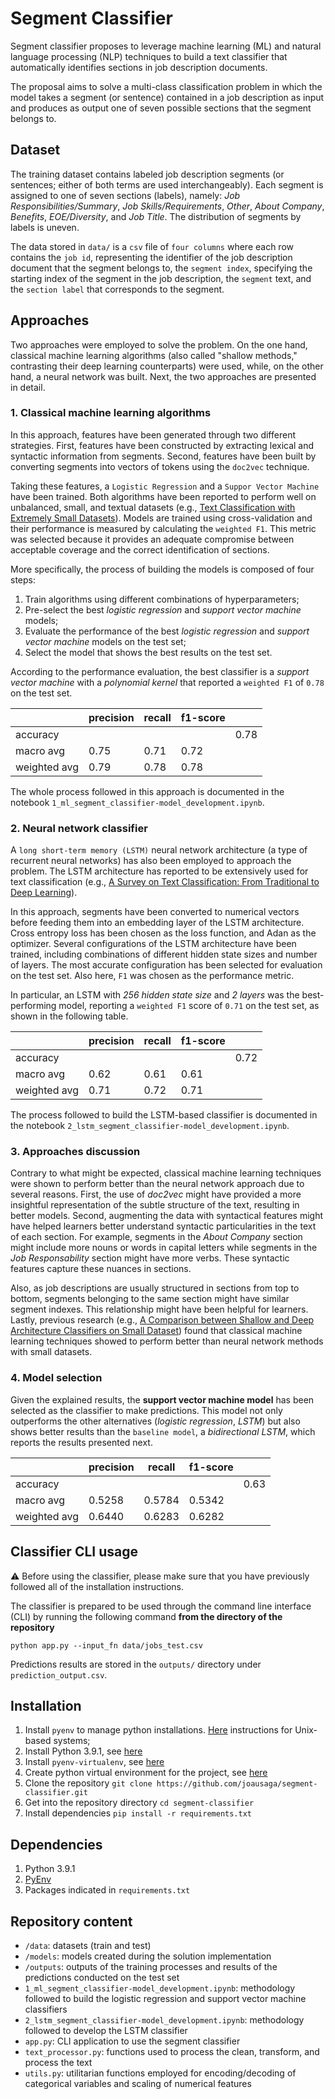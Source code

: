 # Segment Classifier

Segment classifier proposes to leverage machine learning (ML) and natural language processing (NLP) techniques to build a text classifier that automatically identifies sections in job description documents.

The proposal aims to solve a multi-class classification problem in which the model takes a segment (or sentence) contained in a job description as input and produces 
as output one of seven possible sections that the segment belongs to.

## Dataset

The training dataset contains labeled job description segments (or sentences; either 
of both terms are used interchangeably). Each segment is assigned to one of seven
sections (labels), namely: *Job Responsibilities/Summary*, *Job Skills/Requirements*, 
*Other*, *About Company*, *Benefits*, *EOE/Diversity*, and *Job Title*. The 
distribution of segments by labels is uneven.

The data stored in `data/` is a `csv` file of `four columns` where each row 
contains the `job id`, representing the identifier of the job description document that the segment belongs to, the `segment index`, specifying the starting index 
of the segment in the job description, the `segment` text, and the `section label` 
that corresponds to the segment.

## Approaches

Two approaches were employed to solve the problem. On the one hand, classical
machine learning algorithms (also called "shallow methods," contrasting their deep learning counterparts) were used, while, on the other hand, a neural network was built. Next, the two approaches are presented in detail.

### 1. Classical machine learning algorithms

In this approach, features have been generated through two different strategies. First, features have been constructed by extracting lexical and syntactic information from segments. Second, features have been built by converting segments into vectors of tokens using the `doc2vec` technique.

Taking these features, a `Logistic Regression` and a `Suppor Vector Machine` have
been trained. Both algorithms have been reported to perform well on unbalanced, small, and textual datasets (e.g., [Text Classification with Extremely Small Datasets](https://colab.research.google.com/corgiredirector?site=https%3A%2F%2Ftowardsdatascience.com%2Ftext-classification-with-extremely-small-datasets-333d322caee2)). Models are trained using cross-validation and their performance is measured by calculating the `weighted F1`. This metric was selected because it provides an adequate compromise between acceptable coverage and the correct identification of sections.

More specifically, the process of building the models is composed of four steps:

1. Train algorithms using different combinations of hyperparameters;
2. Pre-select the best *logistic regression* and *support vector machine* models;
3. Evaluate the performance of the best *logistic regression* and *support vector machine* models on the test set;
4. Select the model that shows the best results on the test set.

According to the performance evaluation, the best classifier is a *support vector machine* with a *polynomial kernel* that reported a `weighted F1` of `0.78` on the test set. 

|              | precision | recall | f1-score |   |
|--------------|-----------|--------|----------| --|
| accuracy     |         |      |        | 0.78 |
| macro avg    | 0.75    | 0.71 | 0.72   |      |
| weighted avg | 0.79    | 0.78 | 0.78   |      |

The whole process followed in this approach is documented in the notebook `1_ml_segment_classifier-model_development.ipynb`.

### 2. Neural network classifier

A `long short-term memory (LSTM)` neural network architecture (a type of recurrent neural networks) has also been employed to approach the problem. The LSTM architecture
has reported to be extensively used for text classification (e.g., [A Survey on Text Classification: From Traditional to Deep Learning](https://dl.acm.org/doi/pdf/10.1145/3495162)).

In this approach, segments have been converted to numerical vectors before feeding them into an embedding layer of the LSTM architecture. Cross entropy loss has been chosen as the loss function, and Adan as the optimizer. Several configurations of the LSTM architecture have been trained, including combinations of different hidden state sizes and number of layers. The most accurate configuration has been selected for evaluation on the test set. Also here, `F1` was chosen as the performance metric.

In particular, an LSTM with *256 hidden state size* and *2 layers* was the best-performing model, reporting a `weighted F1` score of `0.71` on the test set, as shown in the following table.


|              | precision | recall | f1-score |   |
|--------------|-----------|--------|----------| --|
| accuracy     |         |      |        | 0.72 |
| macro avg    | 0.62    | 0.61 | 0.61   |      |
| weighted avg | 0.71    | 0.72 | 0.71   |      |

The process followed to build the LSTM-based classifier is documented in the notebook `2_lstm_segment_classifier-model_development.ipynb`.

### 3. Approaches discussion

Contrary to what might be expected, classical machine learning techniques were shown to perform better than the neural network approach due to several reasons. First, the use of *doc2vec* might have provided a more insightful representation of the subtle structure of the text, resulting in better models. Second, augmenting the data with syntactical features might have helped learners better understand syntactic particularities in the text of each section. For example, segments in the *About Company* section might include more nouns or words in capital letters while segments in the *Job Responsability* section might have more verbs. These syntactic features capture these nuances in sections.

Also, as job descriptions are usually structured in sections from top to bottom, segments belonging to the same section might have similar segment indexes. This relationship might have been helpful for learners. Lastly, previous research (e.g., [A Comparison between Shallow and Deep
Architecture Classifiers on Small Dataset](https://ieeexplore.ieee.org/iel7/7839735/7863216/07863293.pdf?casa_token=KVQMeqi88vkAAAAA:zB9ZDZUPRfe6bgSNQVdnKDcdZ0Ph42M2oDNHsByRYtQDmGqns9pOXRGNv7GHFCmcpqsZwBRGXw)) found that classical machine learning techniques showed to perform better than neural network methods with small datasets.

### 4. Model selection

Given the explained results, the **support vector machine model** has been selected as the classifier to make predictions. This model not only outperforms the other alternatives (*logistic regression*, *LSTM*) but also shows better results than the `baseline model`, a *bidirectional LSTM*, which reports the results presented next.

|              | precision | recall | f1-score | |
|--------------|-----------|--------|----------|---|
| accuracy     |           |        |          | 0.63 |
| macro avg    | 0.5258    | 0.5784 | 0.5342   | |
| weighted avg | 0.6440    | 0.6283 | 0.6282   | |


## Classifier CLI usage

:warning: Before using the classifier, please make sure that you have previously followed all of the installation instructions.

The classifier is prepared to be used through the command line interface (CLI) by running the following command **from the directory of the repository**

`python app.py --input_fn data/jobs_test.csv`

Predictions results are stored in the `outputs/` directory under `prediction_output.csv`.

## Installation

1. Install `pyenv` to manage python installations. [Here](https://github.com/pyenv/pyenv#unixmacos) instructions for Unix-based systems;
2. Install Python 3.9.1, see [here](https://github.com/pyenv/pyenv#install-additional-python-versions)
3. Install `pyenv-virtualenv`, see [here](https://github.com/pyenv/pyenv-virtualenv#installation)
4. Create python virtual environment for the project, see [here](https://github.com/pyenv/pyenv-virtualenv#usage)
5. Clone the repository `git clone https://github.com/joausaga/segment-classifier.git`
6. Get into the repository directory `cd segment-classifier`
7. Install dependencies `pip install -r requirements.txt`

## Dependencies

1. Python 3.9.1
2. [PyEnv](https://github.com/pyenv/pyenv)
3. Packages indicated in `requirements.txt`

## Repository content

- `/data`: datasets (train and test)
- `/models`: models created during the solution implementation
- `/outputs`: outputs of the training processes and results of the predictions conducted on the test set
-  `1_ml_segment_classifier-model_development.ipynb`: methodology followed to build the logistic regression and support vector machine classifiers
-  `2_lstm_segment_classifier-model_development.ipynb`: methodology followed to develop the LSTM classifier
-  `app.py`: CLI application to use the segment classifier
-  `text_processor.py`: functions used to process the clean, transform, and process the text
-  `utils.py`: utilitarian functions employed for encoding/decoding of categorical variables and scaling of numerical features


